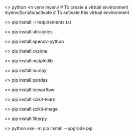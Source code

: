 <<Create Virtual Environment in windows>>
python -m venv myenv # To create a virtual environment
myenv/Scripts/activate # To activate this virtual environment

<<download requrement.txt>>
pip install -r requirements.txt

<<install ultralytics>>
pip install ultralytics

<<install opencv library>>
pip install opencv-python

<<Install cvzone>>
pip install cvzone

<<install matplotlib>>
pip install matplotlib

<<Install numpy>>
pip install numpy

<<Install pandas>>
pip install pandas

<<Install tenserflow>>
pip install tensorflow

<<Install scikit-learn>>
pip install scikit-learn

<<Install scikit-image>>
pip install scikit-image

<<Install filterpy>>
pip install filterpy

<<Upgrade Pip>>
python.exe -m pip install --upgrade pip
